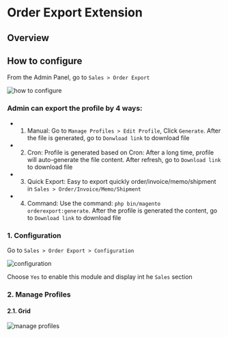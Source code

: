 # Order Export Extension
## Overview

## How to configure

From the Admin Panel, go to ``Sales > Order Export``

![how to configure](https://i.imgur.com/HPLYLTv.png)

### Admin can export the profile by 4 ways:

- 1. Manual: Go to `Manage Profiles > Edit Profile`, Click `Generate`. After the file is generated, go to `Donwload link` to download file
- 2. Cron: Profile is generated based on Cron: After a long time, profile will auto-generate the file content. After refresh, go to `Download link` to download file
- 3. Quick Export: Easy to export quickly order/invoice/memo/shipment in `Sales > Order/Invoice/Memo/Shipment`
- 4. Command: Use the command: `php bin/magento orderexport:generate`. After the profile is generated the content, go to `Download link` to download file

### 1. Configuration

Go to `Sales > Order Export > Configuration`

![configuration](https://i.imgur.com/2LmBvEJ.png)

Choose `Yes` to enable this module and display int he `Sales` section

### 2. Manage Profiles
#### 2.1. Grid

![manage profiles](https://i.imgur.com/ibNd7x0.png)

